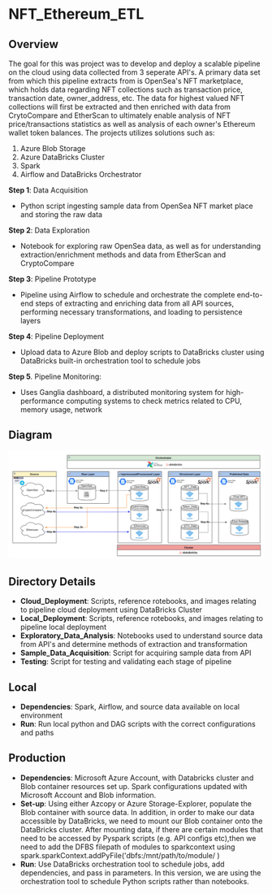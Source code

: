 # NFT_Ethereum_ETL

## Overview
The goal for this was project was to develop and deploy a scalable pipeline on the cloud using data collected from 3 seperate API's.
A primary data set from which this pipeline extracts from is OpenSea's NFT marketplace, which holds data regarding NFT collections such as transaction price, transaction date, owner_address, etc. The data for highest valued NFT collections will first be extracted and then enriched with data from 
CrytoCompare and EtherScan to ultimately enable analysis of NFT price/transactions statistics as well as analysis of each owner's Ethereum wallet token balances. 
  The projects utilizes solutions such as:
  1) Azure Blob Storage
  2) Azure DataBricks Cluster
  3) Spark 
  4) Airflow and DataBricks Orchestrator

**Step 1**: Data Acquisition
* Python script ingesting sample data from OpenSea NFT market place and storing the raw data

**Step 2**: Data Exploration
* Notebook for exploring raw OpenSea data, as well as for understanding extraction/enrichment methods and data from EtherScan and CryptoCompare 

**Step 3**: Pipeline Prototype
* Pipeline using Airflow to schedule and orchestrate the complete end-to-end steps of extracting and enriching data from all API sources, performing necessary transformations, and loading to persistence layers  

**Step 4**: Pipeline Deployment
* Upload data to Azure Blob and deploy scripts to DataBricks cluster using DataBricks built-in orchestration tool to schedule jobs

**Step 5**. Pipeline Monitoring:
* Uses Ganglia dashboard, a distributed monitoring system for high-performance computing systems to check metrics related to CPU, memory usage, network

## Diagram
![alt text](https://github.com/Rogercli/NFT_Ethereum_ETL/blob/main/Capstone_Architecture.png?raw=true)

## Directory Details
- **Cloud_Deployment**: Scripts, reference rotebooks, and images relating to pipeline cloud deployment using DataBricks Cluster
- **Local_Deployment**: Scripts, reference rotebooks, and images relating to pipeline local deployment 
- **Exploratory_Data_Analysis**: Notebooks used to understand source data from API's and determine methods of extraction and transformation
- **Sample_Data_Acquisition**: Script for acquiring sample data from API
- **Testing**: Script for testing and validating each stage of pipeline
## Local
- **Dependencies**: Spark, Airflow, and source data available on local environment
- **Run**: Run local python and DAG scripts with the correct configurations and paths

## Production
- **Dependencies**: Microsoft Azure Account, with Databricks cluster and Blob container resources set up. Spark configurations updated with Microsoft Account and Blob information. 
- **Set-up**: Using either Azcopy or Azure Storage-Explorer, populate the Blob container with source data. In addition, in order to make our data accessible by DataBricks, we need to mount our Blob container onto the DataBricks cluster. After mounting data, if there are certain modules that need to be accessed by Pyspark scripts (e.g. API configs etc),then we need to add the DFBS filepath of modules to sparkcontext using spark.sparkContext.addPyFile('dbfs:/mnt/path/to/module/
)
- **Run**: Use DataBricks orchestration tool to schedule jobs, add dependencies, and pass in parameters. In this version, we are using the orchestration tool to schedule Python scripts rather than notebooks. 
